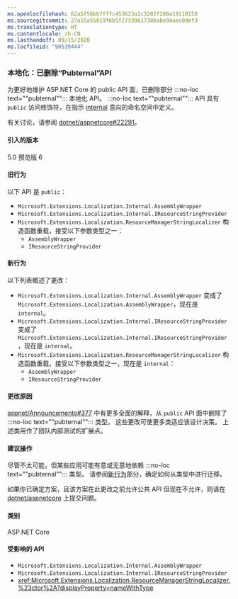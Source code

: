 ```yaml
---
ms.openlocfilehash: 62a5f56bb7fffc453623a2c3202f288a19110158
ms.sourcegitcommit: 27a15a55019f6b5f2733961738babe94aec0def3
ms.translationtype: HT
ms.contentlocale: zh-CN
ms.lasthandoff: 09/15/2020
ms.locfileid: "90539444"
---
```

### <a name="localization-pubternal-apis-removed"></a>本地化：已删除“Pubternal”API

为更好地维护 ASP.NET Core 的 public API 面，已删除部分 :::no-loc text="\"pubternal\""::: 本地化 API。 :::no-loc text="\"pubternal\""::: API 具有 `public` 访问修饰符，在指示 [internal](../../../../docs/csharp/language-reference/keywords/internal.md) 意向的命名空间中定义。

有关讨论，请参阅 [dotnet/aspnetcore#22291](https://github.com/dotnet/aspnetcore/issues/22291)。

#### <a name="version-introduced"></a>引入的版本

5.0 预览版 6

#### <a name="old-behavior"></a>旧行为

以下 API 是 `public`：

- `Microsoft.Extensions.Localization.Internal.AssemblyWrapper`
- `Microsoft.Extensions.Localization.Internal.IResourceStringProvider`
- `Microsoft.Extensions.Localization.ResourceManagerStringLocalizer` 构造函数重载，接受以下参数类型之一：
  - `AssemblyWrapper`
  - `IResourceStringProvider`

#### <a name="new-behavior"></a>新行为

以下列表概述了更改：

- `Microsoft.Extensions.Localization.Internal.AssemblyWrapper` 变成了 `Microsoft.Extensions.Localization.AssemblyWrapper`，现在是 `internal`。
- `Microsoft.Extensions.Localization.Internal.IResourceStringProvider` 变成了 `Microsoft.Extensions.Localization.Internal.IResourceStringProvider`，现在是 `internal`。
- `Microsoft.Extensions.Localization.ResourceManagerStringLocalizer` 构造函数重载，接受以下参数类型之一，现在是 `internal`：
  - `AssemblyWrapper`
  - `IResourceStringProvider`

#### <a name="reason-for-change"></a>更改原因

[aspnet/Announcements#377](https://github.com/aspnet/Announcements/issues/377#issue-473651882) 中有更多全面的解释，从 `public` API 面中删除了 :::no-loc text="\"pubternal\""::: 类型。 这些更改可使更多类适应该设计决策。 上述类用作了团队内部测试的扩展点。

#### <a name="recommended-action"></a>建议操作

尽管不太可能，但某些应用可能有意或无意地依赖 :::no-loc text="\"pubternal\""::: 类型。 请参阅[新行为](#new-behavior)部分，确定如何从类型中进行迁移。

如果你已确定方案，且该方案在此更改之前允许公共 API 但现在不允许，则请在 [dotnet/aspnetcore](https://github.com/dotnet/aspnetcore/issues) 上提交问题。

#### <a name="category"></a>类别

ASP.NET Core

#### <a name="affected-apis"></a>受影响的 API

- `Microsoft.Extensions.Localization.Internal.AssemblyWrapper`
- `Microsoft.Extensions.Localization.Internal.IResourceStringProvider`
- <xref:Microsoft.Extensions.Localization.ResourceManagerStringLocalizer.%23ctor%2A?displayProperty=nameWithType>

<!--

#### Affected APIs

- `T:Microsoft.Extensions.Localization.Internal.AssemblyWrapper`
- `T:Microsoft.Extensions.Localization.Internal.IResourceStringProvider`
- `Overload:Microsoft.Extensions.Localization.ResourceManagerStringLocalizer.#ctor`

-->
